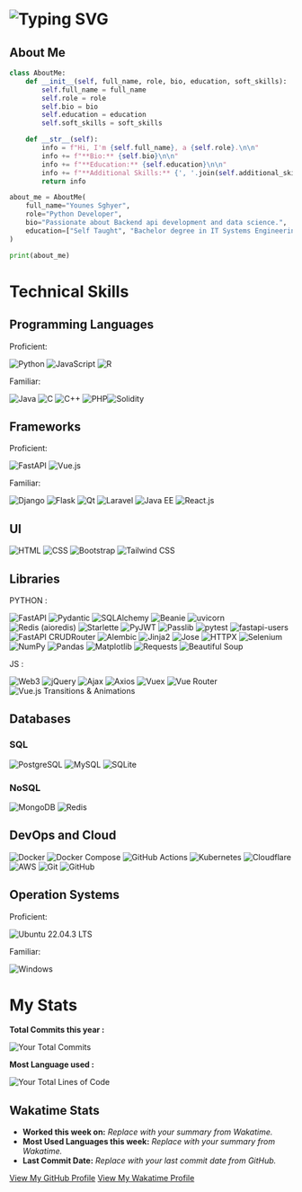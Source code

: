 
# ![Typing SVG](https://readme-typing-svg.herokuapp.com?center=true&vCenter=true&size=30&width=600&height=40&lines=Welcome+I'm+Younes!👋;I'm+a+Python+developer!)





## About Me

```python
class AboutMe:
    def __init__(self, full_name, role, bio, education, soft_skills):
        self.full_name = full_name
        self.role = role
        self.bio = bio
        self.education = education
        self.soft_skills = soft_skills

    def __str__(self):
        info = f"Hi, I'm {self.full_name}, a {self.role}.\n\n"
        info += f"**Bio:** {self.bio}\n\n"
        info += f"**Education:** {self.education}\n\n"
        info += f"**Additional Skills:** {', '.join(self.additional_skills)}\n\n"
        return info

about_me = AboutMe(
    full_name="Younes Sghyer",
    role="Python Developer",
    bio="Passionate about Backend api development and data science.",
    education=["Self Taught", "Bachelor degree in IT Systems Engineering", "Master degree Student in IT"]
)

print(about_me)
```
# Technical Skills

## Programming Languages

Proficient:

![Python](https://img.shields.io/badge/Python-3776AB.svg?style=for-the-badge&logo=Python&logoColor=white) ![JavaScript](https://img.shields.io/badge/JavaScript-F7DF1E.svg?style=for-the-badge&logo=JavaScript&logoColor=black) ![R](https://img.shields.io/badge/R-276DC3.svg?style=for-the-badge&logo=R&logoColor=white) 

 Familiar:

![Java](https://img.shields.io/badge/Java-007396.svg?style=for-the-badge&logo=Java&logoColor=white) ![C](https://img.shields.io/badge/C-00599C.svg?style=for-the-badge&logo=C&logoColor=white) ![C++](https://img.shields.io/badge/C++-00599C.svg?style=for-the-badge&logo=C%2B%2B&logoColor=white) ![PHP](https://img.shields.io/badge/PHP-777BB4.svg?style=for-the-badge&logo=PHP&logoColor=white)![Solidity](https://img.shields.io/badge/Solidity-363636?style=for-the-badge&logo=solidity&logoColor=white)

## Frameworks

Proficient:

![FastAPI](https://img.shields.io/badge/FastAPI-009688.svg?style=for-the-badge&logo=FastAPI&logoColor=white) ![Vue.js](https://img.shields.io/badge/Vue.js-4FC08D.svg?style=for-the-badge&logo=vuedotjs&logoColor=white) 

Familiar:

![Django](https://img.shields.io/badge/Django-092E20.svg?style=for-the-badge&logo=Django&logoColor=white) ![Flask](https://img.shields.io/badge/Flask-000000.svg?style=for-the-badge&logo=Flask&logoColor=white) ![Qt](https://img.shields.io/badge/Qt-41CD52.svg?style=for-the-badge&logo=Qt&logoColor=white) ![Laravel](https://img.shields.io/badge/Laravel-FF2D20.svg?style=for-the-badge&logo=Laravel&logoColor=white) ![Java EE](https://img.shields.io/badge/JAVA%20EE-007396.svg?style=for-the-badge&logo=Java&logoColor=white) ![React.js](https://img.shields.io/badge/React.js-61DAFB.svg?style=for-the-badge&logo=React&logoColor=white) 

## UI

![HTML](https://img.shields.io/badge/HTML5-E34F26?style=for-the-badge&logo=html5&logoColor=white) ![CSS](https://img.shields.io/badge/CSS3-1572B6?style=for-the-badge&logo=css3&logoColor=white) ![Bootstrap](https://img.shields.io/badge/Bootstrap-7952B3?style=for-the-badge&logo=bootstrap&logoColor=white)
![Tailwind CSS](https://img.shields.io/badge/Tailwind_CSS-38B2AC?style=for-the-badge&logo=tailwind-css&logoColor=white)

## Libraries

PYTHON : 

![FastAPI](https://img.shields.io/badge/-FastAPI-blue?style=flat-square&logo=fastapi&logoColor=white)
![Pydantic](https://img.shields.io/badge/-Pydantic-blue?style=flat-square&logo=python&logoColor=white)
![SQLAlchemy](https://img.shields.io/badge/-SQLAlchemy-blue?style=flat-square&logo=python&logoColor=white)
![Beanie](https://img.shields.io/badge/-Beanie-blue?style=flat-square&logo=python&logoColor=white)
![uvicorn](https://img.shields.io/badge/-uvicorn-blue?style=flat-square&logo=python&logoColor=white)
![Redis (aioredis)](https://img.shields.io/badge/-Redis%20(aioredis)-blue?style=flat-square&logo=redis&logoColor=white)
![Starlette](https://img.shields.io/badge/-Starlette-blue?style=flat-square&logo=starlette&logoColor=white)
![PyJWT](https://img.shields.io/badge/-PyJWT-blue?style=flat-square&logo=python&logoColor=white)
![Passlib](https://img.shields.io/badge/-Passlib-blue?style=flat-square&logo=python&logoColor=white)
![pytest](https://img.shields.io/badge/-pytest-blue?style=flat-square&logo=pytest&logoColor=white)
![fastapi-users](https://img.shields.io/badge/-fastapi--users-blue?style=flat-square&logo=python&logoColor=white)
![FastAPI CRUDRouter](https://img.shields.io/badge/-FastAPI%20CRUDRouter-blue?style=flat-square&logo=python&logoColor=white)
![Alembic](https://img.shields.io/badge/-Alembic-blue?style=flat-square&logo=python&logoColor=white)
![Jinja2](https://img.shields.io/badge/-Jinja2-blue?style=flat-square&logo=jinja&logoColor=white)
![Jose](https://img.shields.io/badge/-Jose-blue?style=flat-square&logo=python&logoColor=white)
![HTTPX](https://img.shields.io/badge/-HTTPX-blue?style=flat-square&logo=python&logoColor=white)
![Selenium](https://img.shields.io/badge/-Selenium-green?style=flat-square&logo=selenium&logoColor=white)
![NumPy](https://img.shields.io/badge/-NumPy-blue?style=flat-square&logo=numpy&logoColor=white)
![Pandas](https://img.shields.io/badge/-Pandas-blue?style=flat-square&logo=pandas&logoColor=white)
![Matplotlib](https://img.shields.io/badge/-Matplotlib-blue?style=flat-square&logo=matplotlib&logoColor=white)
![Requests](https://img.shields.io/badge/-Requests-blue?style=flat-square&logo=requests&logoColor=white)
![Beautiful Soup](https://img.shields.io/badge/-Beautiful%20Soup-blue?style=flat-square&logo=beautifulsoup&logoColor=white)

JS : 

![Web3](https://img.shields.io/badge/Web3-3EAAAF?style=for-the-badge&logo=web3&logoColor=white) ![jQuery](https://img.shields.io/badge/jQuery-0769AD?style=for-the-badge&logo=jquery&logoColor=white) ![Ajax](https://img.shields.io/badge/Ajax-1572B6?style=for-the-badge&logo=ajax&logoColor=white) ![Axios](https://img.shields.io/badge/Axios-007ACC?style=for-the-badge&logo=axios&logoColor=white) ![Vuex](https://img.shields.io/badge/Vuex-34495E?style=for-the-badge&logo=vuex&logoColor=white) ![Vue Router](https://img.shields.io/badge/Vue_Router-3FB27F?style=for-the-badge&logo=vue-dot-js&logoColor=white) ![Vue.js Transitions & Animations](https://img.shields.io/badge/Vue.js_Transitions_&_Animations-41B883?style=for-the-badge&logo=vue-dot-js&logoColor=white)

## Databases
### SQL

![PostgreSQL](https://img.shields.io/badge/PostgreSQL-4169E1?style=for-the-badge&logo=postgresql&logoColor=white) ![MySQL](https://img.shields.io/badge/MySQL-4479A1?style=for-the-badge&logo=mysql&logoColor=white) ![SQLite](https://img.shields.io/badge/SQLite-003B57?style=for-the-badge&logo=sqlite&logoColor=white)

### NoSQL

![MongoDB](https://img.shields.io/badge/MongoDB-47A248?style=for-the-badge&logo=mongodb&logoColor=white) ![Redis](https://img.shields.io/badge/Redis-DC382D?style=for-the-badge&logo=redis&logoColor=white)

## DevOps and Cloud

![Docker](https://img.shields.io/badge/-Docker-blue?style=flat-square&logo=docker&logoColor=white) ![Docker Compose](https://img.shields.io/badge/-Docker%20Compose-blue?style=flat-square&logo=docker&logoColor=white) ![GitHub Actions](https://img.shields.io/badge/-GitHub%20Actions-blue?style=flat-square&logo=github-actions&logoColor=white) ![Kubernetes](https://img.shields.io/badge/-Kubernetes-blue?style=flat-square&logo=kubernetes&logoColor=white) ![Cloudflare](https://img.shields.io/badge/-Cloudflare-blue?style=flat-square&logo=cloudflare&logoColor=white) ![AWS](https://img.shields.io/badge/-AWS-blue?style=flat-square&logo=amazon-aws&logoColor=white) ![Git](https://img.shields.io/badge/-Git-blue?style=flat-square&logo=git&logoColor=white) ![GitHub](https://img.shields.io/badge/-GitHub-blue?style=flat-square&logo=github&logoColor=white)

## Operation Systems

Proficient:

![Ubuntu 22.04.3 LTS](https://img.shields.io/badge/Ubuntu-22.04.3%20LTS-E95420?style=for-the-badge&logo=ubuntu&logoColor=white)

Familiar:

![Windows](https://img.shields.io/badge/Windows-0078D6?style=for-the-badge&logo=windows&logoColor=white)

# My Stats

 **Total Commits this year :**

 ![Your Total Commits](https://github-readme-stats.vercel.app/api?username=Younes202&show_icons=true&count_private=true&theme=algolia&hide=stars,prs,issues,contribs)


**Most Language used :** 

![Your Total Lines of Code](https://github-readme-stats.vercel.app/api/top-langs/?username=Younes202&hide=html&layout=compact&theme=algolia)

## Wakatime Stats
- **Worked this week on:** *Replace with your summary from Wakatime.*
- **Most Used Languages this week:** *Replace with your summary from Wakatime.*
- **Last Commit Date:** *Replace with your last commit date from GitHub.*

[View My GitHub Profile](https://github.com/Younes202)
[View My Wakatime Profile](https://wakatime.com/@Younes_SGHYER)
